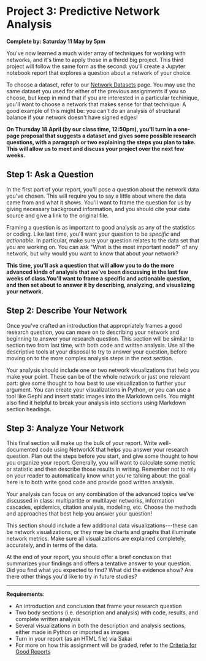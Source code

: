 # Project 3: Predictive Network Analysis

**Complete by: Saturday 11 May by 5pm**

You've now learned a much wider array of techniques for working with networks, and it's time to apply those in a thirdd big project.  This third project will follow the same form as the second: you'll create a Jupyter notebook report that explores a question about a network of your choice.

To choose a dataset, refer to our [Network Datasets](../resources/datasets.md) page. You may use the same dataset you used for either of the previous assignments if you so choose, but keep in mind that if you are interested in a particular techinique, you'll want to choose a network that makes sense for that technique. A good example of this might be: you can't do an analysis of structural balance if your network doesn't have signed edges!

**On Thursday 18 April (by our class time, 12:50pm), you'll turn in a one-page proposal that suggests a dataset and gives some possible research questions, with a paragraph or two explaining the steps you plan to take. This will allow us to meet and discuss your project over the next few weeks.**

## Step 1: Ask a Question

In the first part of your report, you'll pose a question about the network data you've chosen. This will require you to say a little about where the data came from and what it shows. You'll want to frame the question for us by giving necessary background information, and you should cite your data source and give a link to the original file.

Framing a question is as important to good analysis as any of the statistics or coding. Like last time, you'll want your question to be *specific* and *actionable*. In particular, make sure your question relates to the data set that you are working on. You can ask "What is the most important node?" of any network, but why would you want to know that about *your* network?

**This time, you'll ask a question that will allow you to do the more advanced kinds of analysis that we've been discussing in the last few weeks of class.You'll want to frame a specific and actionable question, and then set about to answer it by describing, analyzing, and visualizing your network.**

## Step 2: Describe Your Network

Once you've crafted an introduction that appropriately frames a good research question, you can move on to describing your network and beginning to answer your research question. This section will be similar to section two from last time, with both code and written analysis. Use all the descriptive tools at your disposal to try to answer your question, before moving on to the more complex analysis steps in the next section.

Your analysis should include one or two network visualizations that help you make your point. These can be of the whole network or just one relevant part: give some thought to how best to use visualization to further your argument. You can create your visualizations in Python, or you can use a tool like Gephi and insert static images into the Markdown cells. You might also find it helpful to break your analysis into sections using Markdown section headings.

## Step 3: Analyze Your Network

This final section will make up the bulk of your report. Write well-documented code using NetworkX that helps you answer your research question. Plan out the steps before you start, and give some thought to how you organize your report. Generally, you will want to calculate some metric or statistic and then describe those results in writing. Remember not to rely on your reader to automatically know what you're talking about: the goal here is to both write good code and provide good written analysis.

Your analysis can focus on any combination of the advanced topics we've discussed in class: multipartite or multilayer networks, information cascades, epidemics, citation analysis, modeling, etc. Choose the methods and approaches that best help you answer your question!

This section should include a few additional data visualizations---these can be network visualizations, or they may be charts and graphs that illuminate network metrics. Make sure all visualizations are explained completely, accurately, and in terms of the data.

At the end of your report, you should offer a brief conclusion that summarizes your findings and offers a tentative answer to your question. Did you find what you expected to find? What did the evidence show? Are there other things you'd like to try in future studies?

---

**Requirements**:

- An introduction and conclusion that frame your research question
- Two body sections (i.e. description and analysis) with code, results, and complete written analysis
- Several visualizations in both the description and analysis sections, either made in Python or imported as images
- Turn in your report (as an HTML file) via Sakai
- For more on how this assignment will be graded, refer to the [Criteria for Good Reports](../course-info/criteria.md)